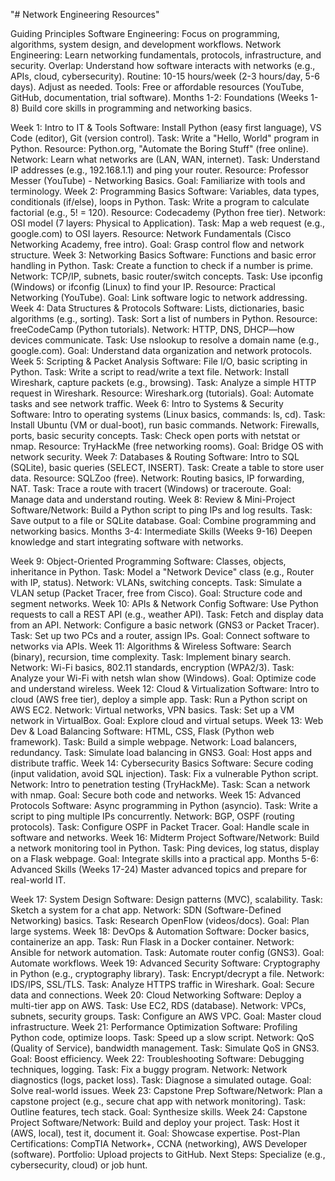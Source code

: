 "# Network Engineering Resources" 

Guiding Principles
  Software Engineering: Focus on programming, algorithms, system design, and development workflows.
    Network Engineering: Learn networking fundamentals, protocols, infrastructure, and security.
    Overlap: Understand how software interacts with networks (e.g., APIs, cloud, cybersecurity).
    Routine: 10-15 hours/week (2-3 hours/day, 5-6 days). Adjust as needed.
    Tools: Free or affordable resources (YouTube, GitHub, documentation, trial software).
    Months 1-2: Foundations (Weeks 1-8)
    Build core skills in programming and networking basics.

Week 1: Intro to IT & Tools
    Software: Install Python (easy first language), VS Code (editor), Git (version control).
    Task: Write a "Hello, World" program in Python.
    Resource: Python.org, "Automate the Boring Stuff" (free online).
    Network: Learn what networks are (LAN, WAN, internet).
    Task: Understand IP addresses (e.g., 192.168.1.1) and ping your router.
    Resource: Professor Messer (YouTube) - Networking Basics.
    Goal: Familiarize with tools and terminology.
Week 2: Programming Basics
    Software: Variables, data types, conditionals (if/else), loops in Python.
    Task: Write a program to calculate factorial (e.g., 5! = 120).
    Resource: Codecademy (Python free tier).
    Network: OSI model (7 layers: Physical to Application).
    Task: Map a web request (e.g., google.com) to OSI layers.
    Resource: Network Fundamentals (Cisco Networking Academy, free intro).
    Goal: Grasp control flow and network structure.
Week 3: Networking Basics
    Software: Functions and basic error handling in Python.
    Task: Create a function to check if a number is prime.
    Network: TCP/IP, subnets, basic router/switch concepts.
    Task: Use ipconfig (Windows) or ifconfig (Linux) to find your IP.
    Resource: Practical Networking (YouTube).
    Goal: Link software logic to network addressing.
Week 4: Data Structures & Protocols
    Software: Lists, dictionaries, basic algorithms (e.g., sorting).
    Task: Sort a list of numbers in Python.
    Resource: freeCodeCamp (Python tutorials).
    Network: HTTP, DNS, DHCP—how devices communicate.
    Task: Use nslookup to resolve a domain name (e.g., google.com).
    Goal: Understand data organization and network protocols.
Week 5: Scripting & Packet Analysis
    Software: File I/O, basic scripting in Python.
    Task: Write a script to read/write a text file.
    Network: Install Wireshark, capture packets (e.g., browsing).
    Task: Analyze a simple HTTP request in Wireshark.
    Resource: Wireshark.org (tutorials).
    Goal: Automate tasks and see network traffic.
Week 6: Intro to Systems & Security
    Software: Intro to operating systems (Linux basics, commands: ls, cd).
    Task: Install Ubuntu (VM or dual-boot), run basic commands.
    Network: Firewalls, ports, basic security concepts.
    Task: Check open ports with netstat or nmap.
    Resource: TryHackMe (free networking rooms).
    Goal: Bridge OS with network security.
Week 7: Databases & Routing
    Software: Intro to SQL (SQLite), basic queries (SELECT, INSERT).
    Task: Create a table to store user data.
    Resource: SQLZoo (free).
    Network: Routing basics, IP forwarding, NAT.
    Task: Trace a route with tracert (Windows) or traceroute.
    Goal: Manage data and understand routing.
Week 8: Review & Mini-Project
    Software/Network: Build a Python script to ping IPs and log results.
    Task: Save output to a file or SQLite database.
    Goal: Combine programming and networking basics.
    Months 3-4: Intermediate Skills (Weeks 9-16)
Deepen knowledge and start integrating software with networks.

Week 9: Object-Oriented Programming
Software: Classes, objects, inheritance in Python.
Task: Model a "Network Device" class (e.g., Router with IP, status).
Network: VLANs, switching concepts.
Task: Simulate a VLAN setup (Packet Tracer, free from Cisco).
Goal: Structure code and segment networks.
Week 10: APIs & Network Config
Software: Use Python requests to call a REST API (e.g., weather API).
Task: Fetch and display data from an API.
Network: Configure a basic network (GNS3 or Packet Tracer).
Task: Set up two PCs and a router, assign IPs.
Goal: Connect software to networks via APIs.
Week 11: Algorithms & Wireless
Software: Search (binary), recursion, time complexity.
Task: Implement binary search.
Network: Wi-Fi basics, 802.11 standards, encryption (WPA2/3).
Task: Analyze your Wi-Fi with netsh wlan show (Windows).
Goal: Optimize code and understand wireless.
Week 12: Cloud & Virtualization
Software: Intro to cloud (AWS free tier), deploy a simple app.
Task: Run a Python script on AWS EC2.
Network: Virtual networks, VPN basics.
Task: Set up a VM network in VirtualBox.
Goal: Explore cloud and virtual setups.
Week 13: Web Dev & Load Balancing
Software: HTML, CSS, Flask (Python web framework).
Task: Build a simple webpage.
Network: Load balancers, redundancy.
Task: Simulate load balancing in GNS3.
Goal: Host apps and distribute traffic.
Week 14: Cybersecurity Basics
Software: Secure coding (input validation, avoid SQL injection).
Task: Fix a vulnerable Python script.
Network: Intro to penetration testing (TryHackMe).
Task: Scan a network with nmap.
Goal: Secure both code and networks.
Week 15: Advanced Protocols
Software: Async programming in Python (asyncio).
Task: Write a script to ping multiple IPs concurrently.
Network: BGP, OSPF (routing protocols).
Task: Configure OSPF in Packet Tracer.
Goal: Handle scale in software and networks.
Week 16: Midterm Project
Software/Network: Build a network monitoring tool in Python.
Task: Ping devices, log status, display on a Flask webpage.
Goal: Integrate skills into a practical app.
Months 5-6: Advanced Skills (Weeks 17-24)
Master advanced topics and prepare for real-world IT.

Week 17: System Design
Software: Design patterns (MVC), scalability.
Task: Sketch a system for a chat app.
Network: SDN (Software-Defined Networking) basics.
Task: Research OpenFlow (videos/docs).
Goal: Plan large systems.
Week 18: DevOps & Automation
Software: Docker basics, containerize an app.
Task: Run Flask in a Docker container.
Network: Ansible for network automation.
Task: Automate router config (GNS3).
Goal: Automate workflows.
Week 19: Advanced Security
Software: Cryptography in Python (e.g., cryptography library).
Task: Encrypt/decrypt a file.
Network: IDS/IPS, SSL/TLS.
Task: Analyze HTTPS traffic in Wireshark.
Goal: Secure data and connections.
Week 20: Cloud Networking
Software: Deploy a multi-tier app on AWS.
Task: Use EC2, RDS (database).
Network: VPCs, subnets, security groups.
Task: Configure an AWS VPC.
Goal: Master cloud infrastructure.
Week 21: Performance Optimization
Software: Profiling Python code, optimize loops.
Task: Speed up a slow script.
Network: QoS (Quality of Service), bandwidth management.
Task: Simulate QoS in GNS3.
Goal: Boost efficiency.
Week 22: Troubleshooting
Software: Debugging techniques, logging.
Task: Fix a buggy program.
Network: Network diagnostics (logs, packet loss).
Task: Diagnose a simulated outage.
Goal: Solve real-world issues.
Week 23: Capstone Prep
Software/Network: Plan a capstone project (e.g., secure chat app with network monitoring).
Task: Outline features, tech stack.
Goal: Synthesize skills.
Week 24: Capstone Project
Software/Network: Build and deploy your project.
Task: Host it (AWS, local), test it, document it.
Goal: Showcase expertise.
Post-Plan
Certifications: CompTIA Network+, CCNA (networking), AWS Developer (software).
Portfolio: Upload projects to GitHub.
Next Steps: Specialize (e.g., cybersecurity, cloud) or job hunt.
